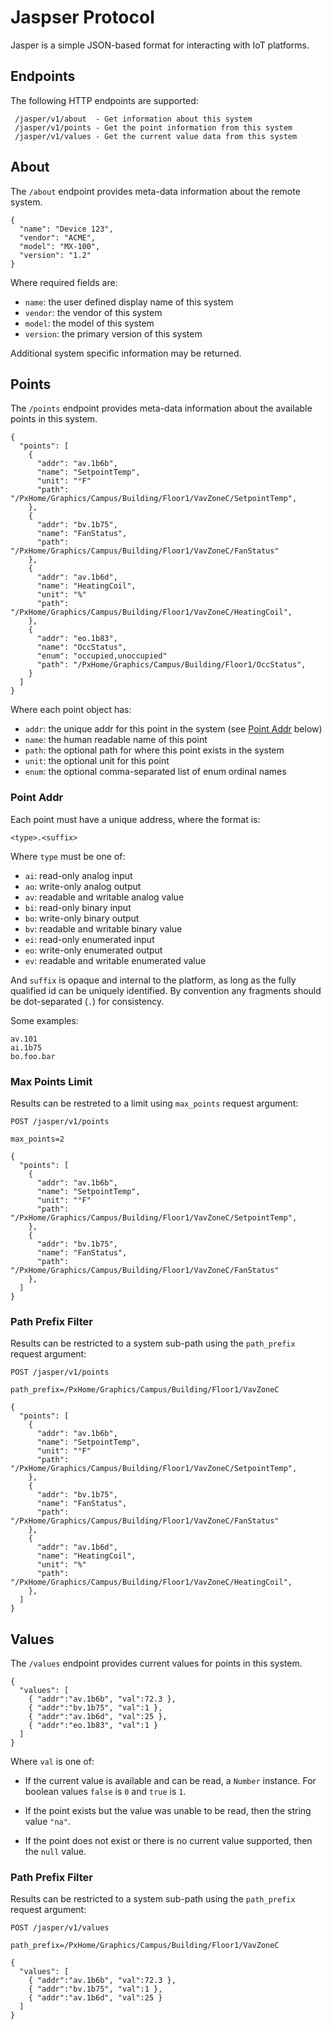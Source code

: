 # Jaspser Protocol

Jasper is a simple JSON-based format for interacting with IoT platforms.

## Endpoints

The following HTTP endpoints are supported:

     /jasper/v1/about  - Get information about this system
     /jasper/v1/points - Get the point information from this system
     /jasper/v1/values - Get the current value data from this system

## About

The `/about` endpoint provides meta-data information about the remote system.

    {
      "name": "Device 123",
      "vendor": "ACME",
      "model": "MX-100",
      "version": "1.2"
    }

Where required fields are:

  * `name`:    the user defined display name of this system
  * `vendor`:  the vendor of this system
  * `model`:   the model of this system
  * `version`: the primary version of this system

Additional system specific information may be returned.

## Points

The `/points` endpoint provides meta-data information about the available
points in this system.

    {
      "points": [
        {
          "addr": "av.1b6b",
          "name": "SetpointTemp",
          "unit": "°F"
          "path": "/PxHome/Graphics/Campus/Building/Floor1/VavZoneC/SetpointTemp",
        },
        {
          "addr": "bv.1b75",
          "name": "FanStatus",
          "path": "/PxHome/Graphics/Campus/Building/Floor1/VavZoneC/FanStatus"
        },
        {
          "addr": "av.1b6d",
          "name": "HeatingCoil",
          "unit": "%"
          "path": "/PxHome/Graphics/Campus/Building/Floor1/VavZoneC/HeatingCoil",
        },
        {
          "addr": "eo.1b83",
          "name": "OccStatus",
          "enum": "occupied,unoccupied"
          "path": "/PxHome/Graphics/Campus/Building/Floor1/OccStatus",
        }
      ]
    }

Where each point object has:

  * `addr`: the unique addr for this point in the system (see [Point Addr](#point-addr) below)
  * `name`: the human readable name of this point
  * `path`: the optional path for where this point exists in the system
  * `unit`: the optional unit for this point
  * `enum`: the optional comma-separated list of enum ordinal names

### Point Addr

Each point must have a unique address, where the format is:

    <type>.<suffix>

Where `type` must be one of:

  * `ai`: read-only analog input
  * `ao`: write-only analog output
  * `av`: readable and writable analog value
  * `bi`: read-only binary input
  * `bo`: write-only binary output
  * `bv`: readable and writable binary value
  * `ei`: read-only enumerated input
  * `eo`: write-only enumerated output
  * `ev`: readable and writable enumerated value

And `suffix` is opaque and internal to the platform, as long as the fully
qualified id can be uniquely identified. By convention any fragments should
be dot-separated (`.`) for consistency.

Some examples:

    av.101
    ai.1b75
    bo.foo.bar

### Max Points Limit

Results can be restreted to a limit using `max_points` request argument:

    POST /jasper/v1/points

    max_points=2

    {
      "points": [
        {
          "addr": "av.1b6b",
          "name": "SetpointTemp",
          "unit": "°F"
          "path": "/PxHome/Graphics/Campus/Building/Floor1/VavZoneC/SetpointTemp",
        },
        {
          "addr": "bv.1b75",
          "name": "FanStatus",
          "path": "/PxHome/Graphics/Campus/Building/Floor1/VavZoneC/FanStatus"
        },
      ]
    }

### Path Prefix Filter

Results can be restricted to a system sub-path using the `path_prefix` request
argument:

    POST /jasper/v1/points

    path_prefix=/PxHome/Graphics/Campus/Building/Floor1/VavZoneC

    {
      "points": [
        {
          "addr": "av.1b6b",
          "name": "SetpointTemp",
          "unit": "°F"
          "path": "/PxHome/Graphics/Campus/Building/Floor1/VavZoneC/SetpointTemp",
        },
        {
          "addr": "bv.1b75",
          "name": "FanStatus",
          "path": "/PxHome/Graphics/Campus/Building/Floor1/VavZoneC/FanStatus"
        },
        {
          "addr": "av.1b6d",
          "name": "HeatingCoil",
          "unit": "%"
          "path": "/PxHome/Graphics/Campus/Building/Floor1/VavZoneC/HeatingCoil",
        },
      ]
    }

## Values

The `/values` endpoint provides current values for points in this system.

    {
      "values": [
        { "addr":"av.1b6b", "val":72.3 },
        { "addr":"bv.1b75", "val":1 },
        { "addr":"av.1b6d", "val":25 },
        { "addr":"eo.1b83", "val":1 }
      ]
    }

Where `val` is one of:

  * If the current value is available and can be read, a `Number` instance.
    For boolean values `false` is `0` and `true` is `1`.

  * If the point exists but the value was unable to be read, then the string
    value `"na"`.

  * If the point does not exist or there is no current value supported, then
    the `null` value.

### Path Prefix Filter

Results can be restricted to a system sub-path using the `path_prefix` request
argument:

    POST /jasper/v1/values

    path_prefix=/PxHome/Graphics/Campus/Building/Floor1/VavZoneC

    {
      "values": [
        { "addr":"av.1b6b", "val":72.3 },
        { "addr":"bv.1b75", "val":1 },
        { "addr":"av.1b6d", "val":25 }
      ]
    }